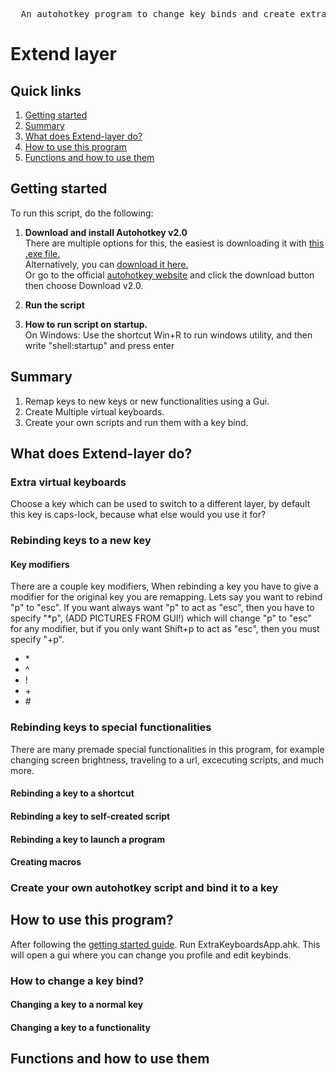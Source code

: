 <pre>
  An autohotkey program to change key binds and create extra keyboards.
</pre>

# Extend layer
## Quick links
1. [Getting started](#getting-started)
2. [Summary](#summary)
3. [What does Extend-layer do?](#what-does-extend-layer-do)
4. [How to use this program](#how-to-use-this-program)
5. [Functions and how to use them](#functions-and-how-to-use-them)

## Getting started
To run this script, do the following:

1. __Download and install Autohotkey v2.0__ <br>
  There are multiple options for this, the easiest is downloading it with [this .exe file.](https://www.autohotkey.com/download/ahk-v2.exe) <br>
  Alternatively, you can [download it here.](https://www.autohotkey.com/download/) <br>
  Or go to the official [autohotkey website](https://www.autohotkey.com/) and click the download button then choose Download v2.0. <br>

2. __Run the script__

3. __How to run script on startup.__<br>
   On Windows:
   Use the shortcut Win+R to run windows utility, and then write "shell:startup" and press enter

## Summary
1. Remap keys to new keys or new functionalities using a Gui.
2. Create Multiple virtual keyboards.
3. Create your own scripts and run them with a key bind.

## What does Extend-layer do?
### Extra virtual keyboards
Choose a key which can be used to switch to a different layer, by default this key is caps-lock, because what else would you use it for?
### Rebinding keys to a new key
#### Key modifiers
There are a couple key modifiers,
When rebinding a key you have to give a modifier for the original key you are remapping. Lets say you want to rebind "p" to "esc". If you want always want "p" to act as "esc", then you have to specify "*p", (ADD PICTURES FROM GUI!) which will change "p" to "esc" for any modifier, but if you only want Shift+p to act as "esc", then you must specify "+p".
- \*
- \^
- \!
- \+
- \#

### Rebinding keys to special functionalities
There are many premade special functionalities in this program, for example changing screen brightness, traveling to a url, excecuting scripts, and much more.
#### Rebinding a key to a shortcut
#### Rebinding a key to self-created script
#### Rebinding a key to launch a program
#### Creating macros
### Create your own autohotkey script and bind it to a key

## How to use this program?
After following the [getting started guide](#getting-started).
Run ExtraKeyboardsApp.ahk. This will open a gui where you can change you profile and edit keybinds.

### How to change a key bind?

#### Changing a key to a normal key
#### Changing a key to a functionality



## Functions and how to use them
